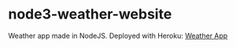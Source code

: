 # node3-weather-website

Weather app made in NodeJS.
Deployed with Heroku:  [Weather App](https://catena-weather-application.herokuapp.com/)
